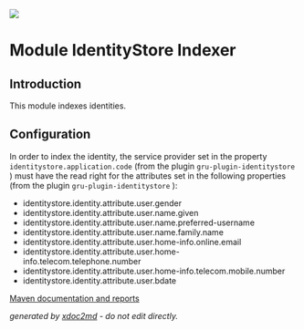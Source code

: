 ![](http://dev.lutece.paris.fr/jenkins/buildStatus/icon?job=gru-module-identitystore-indexer-deploy)
# Module IdentityStore Indexer

## Introduction

This module indexes identities.

## Configuration

In order to index the identity, the service provider set in the property `identitystore.application.code` (from the plugin `gru-plugin-identitystore` ) must have the read right for the attributes set in the following properties (from the plugin `gru-plugin-identitystore` ):
 
* identitystore.identity.attribute.user.gender
* identitystore.identity.attribute.user.name.given
* identitystore.identity.attribute.user.name.preferred-username
* identitystore.identity.attribute.user.name.family.name
* identitystore.identity.attribute.user.home-info.online.email
* identitystore.identity.attribute.user.home-info.telecom.telephone.number
* identitystore.identity.attribute.user.home-info.telecom.mobile.number
* identitystore.identity.attribute.user.bdate



[Maven documentation and reports](http://dev.lutece.paris.fr/plugins/module-identitystore-indexer/)



 *generated by [xdoc2md](https://github.com/lutece-platform/tools-maven-xdoc2md-plugin) - do not edit directly.*